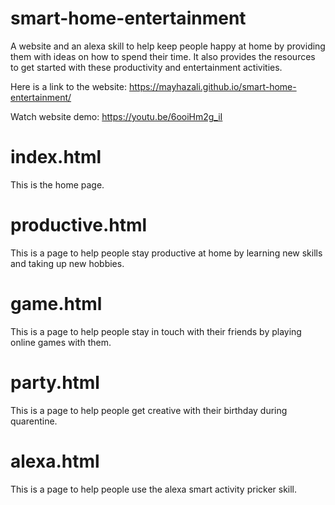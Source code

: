 # smart-home-entertainment
A website and an alexa skill to help keep people happy at home by providing them with ideas on how to spend their time. It also provides the resources to get started with these productivity and entertainment activities.

Here is a link to the website: 
https://mayhazali.github.io/smart-home-entertainment/

Watch website demo:
https://youtu.be/6ooiHm2g_iI

# index.html
This is the home page.

# productive.html
This is a page to help people stay productive at home by learning new skills and taking up new hobbies.

# game.html
This is a page to help people stay in touch with their friends by playing online games with them.

# party.html
This is a page to help people get creative with their birthday during quarentine.

# alexa.html
This is a page to help people use the alexa smart activity pricker skill.
